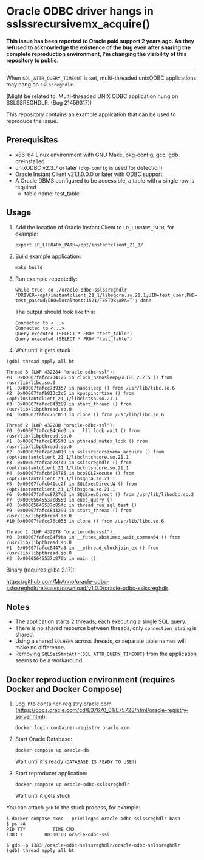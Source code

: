 # Oracle ODBC driver hangs in sslssrecursivemx_acquire()

**This issue has been reported to Oracle paid support 2 years ago.
As they refused to acknowledge the existence of the bug even after sharing the complete reproduction environment, I'm changing the visibility of this repository to public.**

----

When `SQL_ATTR_QUERY_TIMEOUT` is set, multi-threaded unixODBC applications may
hang on `sslssreghdlr`.

(Might be related to: Multi-threaded UNIX ODBC application hung on SSLSSREGHDLR. (Bug 21459317))

This repository contains an example application that can be used to reproduce
the issue.

## Prerequisites

- x86-64 Linux environment with GNU Make, pkg-config, gcc, gdb preinstalled
- unixODBC v2.3.7 or later (`pkg-config` is used for detection)
- Oracle Instant Client v21.1.0.0.0 or later with ODBC support
- A Oracle DBMS configured to be accessible, a table with a single row is required
  - table name: test_table

## Usage

1. Add the location of Oracle Instant Client to `LD_LIBRARY_PATH`, for example:

   `export LD_LIBRARY_PATH=/opt/instantclient_21_1/`

2. Build example application:

   `make build`

3. Run example repeatedly:

   `while true; do ./oracle-odbc-sslssreghdlr 'DRIVER=/opt/instantclient_21_1/libsqora.so.21.1;UID=test_user;PWD=test_passwd;DBQ=localhost:1521/TESTDB;APA=T'; done`

   The output should look like this:
   ```
   Connected to <...>
   Connected to <...>
   Query executed (SELECT * FROM "test_table")
   Query executed (SELECT * FROM "test_table")
   ```

4. Wait until it gets stuck

```
(gdb) thread apply all bt

Thread 3 (LWP 432284 "oracle-odbc-ssl"):
#0  0x00007fafcc734125 in clock_nanosleep@GLIBC_2.2.5 () from /usr/lib/libc.so.6
#1  0x00007fafcc739357 in nanosleep () from /usr/lib/libc.so.6
#2  0x00007fafb813c2c5 in kpucpincrtime () from /opt/instantclient_21_1/libclntsh.so.21.1
#3  0x00007fafcc843299 in start_thread () from /usr/lib/libpthread.so.0
#4  0x00007fafcc76c053 in clone () from /usr/lib/libc.so.6

Thread 2 (LWP 432280 "oracle-odbc-ssl"):
#0  0x00007fafcc84c6e0 in __lll_lock_wait () from /usr/lib/libpthread.so.0
#1  0x00007fafcc8455f0 in pthread_mutex_lock () from /usr/lib/libpthread.so.0
#2  0x00007fafcad2a010 in sslssrecursivemx_acquire () from /opt/instantclient_21_1/libclntshcore.so.21.1
#3  0x00007fafcad28749 in sslssreghdlr () from /opt/instantclient_21_1/libclntshcore.so.21.1
#4  0x00007fafcb404785 in bcoSQLExecute () from /opt/instantclient_21_1/libsqora.so.21.1
#5  0x00007fafcb41cc2f in SQLExecDirectW () from /opt/instantclient_21_1/libsqora.so.21.1
#6  0x00007fafcc8727c6 in SQLExecDirect () from /usr/lib/libodbc.so.2
#7  0x00005645537c8550 in exec_query ()
#8  0x00005645537c85fc in thread_run_sql_test ()
#9  0x00007fafcc843299 in start_thread () from /usr/lib/libpthread.so.0
#10 0x00007fafcc76c053 in clone () from /usr/lib/libc.so.6

Thread 1 (LWP 432278 "oracle-odbc-ssl"):
#0  0x00007fafcc84f9ba in __futex_abstimed_wait_common64 () from /usr/lib/libpthread.so.0
#1  0x00007fafcc8447a3 in __pthread_clockjoin_ex () from /usr/lib/libpthread.so.0
#2  0x00005645537c870b in main ()
```


Binary (requires glibc 2.17):

https://github.com/MrAnno/oracle-odbc-sslssreghdlr/releases/download/v1.0.0/oracle-odbc-sslssreghdlr

## Notes

- The application starts 2 threads, each executing a single SQL query.
- There is no shared resource between threads, only `connection_string` is shared.
- Using a shared `SQLHENV` across threads, or separate table names will make no difference.
- Removing `SQLSetStmtAttr(SQL_ATTR_QUERY_TIMEOUT)` from the application seems to be a workaround.

## Docker reproduction environment (requires Docker and Docker Compose)

1. Log into container-registry.oracle.com (https://docs.oracle.com/cd/E37670_01/E75728/html/oracle-registry-server.html):

   `docker login container-registry.oracle.com`

2. Start Oracle Database:

   `docker-compose up oracle-db`

   Wait until it's ready (`DATABASE IS READY TO USE!`)

3. Start reproducer application:

   `docker-compose up oracle-odbc-sslssreghdlr`

   Wait until it gets stuck

You can attach `gdb` to the stuck process, for example:

```
$ docker-compose exec --privileged oracle-odbc-sslssreghdlr bash
$ ps -A
PID TTY          TIME CMD
1383 ?        00:00:00 oracle-odbc-ssl

$ gdb -p 1383 /oracle-odbc-sslssreghdlr/oracle-odbc-sslssreghdlr
(gdb) thread apply all bt
```
